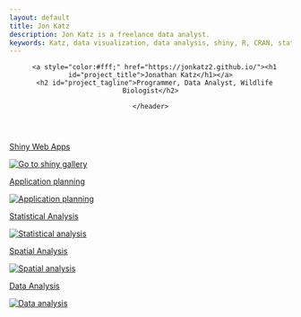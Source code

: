 ```yaml
---
layout: default
title: Jon Katz
description: Jon Katz is a freelance data analyst.
keywords: Katz, data visualization, data analysis, shiny, R, CRAN, statistics
---
```

<!-- HEADER -->
<div id="header_wrap" class="outer topelement">
    <header class="inner">
      

      <a style="color:#fff;" href="https://jonkatz2.github.io/"><h1 id="project_title">Jonathan Katz</h1></a>
      <h2 id="project_tagline">Programmer, Data Analyst, Wildlife Biologist</h2>

<!--          {% if site.show_downloads %}-->
<!--            <section id="downloads">-->
<!--              <a class="zip_download_link" href="{{ site.github.zip_url }}">Download this project as a .zip file</a>-->
<!--              <a class="tar_download_link" href="{{ site.github.tar_url }}">Download this project as a tar.gz file</a>-->
<!--            </section>-->
<!--          {% endif %}-->
    </header>
</div>



<div class="container-fluid">
  <div class="row">
<!--    <div class="col-sm-3">-->
      <a href="/shiny" class="mygrid">
        <p>Shiny Web Apps</p>
        <img class="gridimg" src="{{ BASE_PATH }}/assets/images_sm/grab1_sq.png" alt="Go to shiny gallery">
      </a>
<!--    </div>-->
<!--    <div class="col-sm-3">-->
      <a href="/shiny" class="mygrid">
        <p>Application planning</p>
        <img class="gridimg" src="{{ BASE_PATH }}/assets/images_sm/flowpart_sq.png" alt="Application planning">
      </a>
<!--    </div>-->
<!--    <div class="col-sm-3">-->
      <a href="/shiny" class="mygrid">
        <p>Statistical Analysis</p>
        <img class="gridimg" src="{{ BASE_PATH }}/assets/images_sm/stratifiedParams_sq.png" alt="Statistical analysis">
      </a>
<!--    </div>-->
<!--    <div class="col-sm-3">-->
      <a href="/shiny" class="mygrid">
        <p>Spatial Analysis</p>
        <img class="gridimg" src="{{ BASE_PATH }}/assets/images_sm/vectormap_sq.png" alt="Spatial analysis">
      </a>
<!--    </div>-->
<!--    <div class="col-sm-3">-->
      <a href="/shiny" class="mygrid">
        <p>Data Analysis</p>
        <img class="gridimg" src="{{ BASE_PATH }}/assets/images_sm/grab1_sq.png" alt="Data analysis">
      </a>
<!--    </div>-->
  </div>
</div>

<!--    <div style="font-size:1.25em;font-weight:bold;text-align:center;">-->
<!--        <p>Freelance R Programming, Data Analysis, and Shiny Engineer</p>-->
<!--    </div>-->
<!--    <p>Lately I have been writing lots of shiny applications. R does not run natively in a web browser, but it has many native and contributed entry points to exchange objects with other languages. The Shiny package from RStudio allows R and javascript to exchange information, along with a host of R functions to build HTML inputs. Using Shiny it is easy to make a dataset not only public, but publicly explorable, and applications are easy to build, easy to host, and easy to maintain.</p>-->
<!--    -->
<!--    <p>Here are a few public applications I recently completed. The titles and images link to live applications; if I am self-hosting them and they do not load, I am probably out of time in my account. Send me a note and I'll make sure you can explore them.</p>-->
<!--    -->
<!--    <p>You might also want to <a href="http://jonkatz2.github.io/resume" target="_blank">check out my resume</a>, or I have a couple of blog posts <a href="http://jonkatz2.github.io/2016/05/01/mapping-with-base-graphics-in-r" target="_blank">illustrating some simple R functions I wrote.</a></p>-->
<!--    -->
<!--    <div style="clear:both;border:1px solid gray;margin:8px 0px;padding:8px;overflow:hidden;">-->
<!--        <div class="col-sm-6">-->
<!--            <a style="font-size:large;" href="https://vtcfwru-am.shinyapps.io/AMExpertModeler/" target="_blank">An Interactive Expert Elicitation Tool</a>-->
<!--            <div class="imgcontainer">-->
<!--                <a href="https://vtcfwru-am.shinyapps.io/AMExpertModeler/" target="_blank"><img class="imglink" src="https://www.dropbox.com/s/3i1ryww2j2meh9l/website_elicit2.png?raw=1" alt=""></a>-->
<!--                <div class="middle">-->
<!--                  <a class="imglinktext" style="font-size:large;" href="https://vtcfwru-am.shinyapps.io/AMExpertModeler/" target="_blank">Open App</a>-->
<!--                </div>-->
<!--            </div>-->
<!--        </div>-->
<!--       -->
<!--         <div class="col-sm-6">   -->
<!--            <p style="padding-top:17px;"><strong>An interactive survey to gather expert opinion on species occurrence at a number of points. </strong></p>-->
<!--            <p>Experts log in, respond to questions about their expertise, then offer opinions on species presence at a number of locations.</p>-->
<!--            -->
<!--            <p><emph>To browse this app as a guest, login with the username "guest."</emph></p>-->
<!--            -->
<!--            -->
<!--            <p>This app is shared by three projects, so there is a separate private app that allows each project's principal investigator to customize the survey and download responses. Customization includes the ability to:</p>-->
<!--            -->
<!--            <ul>   -->
<!--                <li>Upload points</li> -->
<!--                <li>Change the number/type/content of each survey question</li> -->
<!--                <li>Rename variables</li> -->
<!--                <li>Add/remove experts</li> -->
<!--                <li>Add/remove features. Some features include:-->
<!--                    <ul>-->
<!--                        <li>Fixed or random starting values</li>-->
<!--                        <li>Ordered or random point presentation</li>-->
<!--                        <li>Multiple distributions (beta, poisson, normal), a simple number line, or a likert selector</li>-->
<!--                        <li>Supplemental imagery/graphics</li>-->
<!--                        <li>Variable number of points</li>-->
<!--                    </ul>-->
<!--                </li> -->
<!--            </ul>-->
<!--            -->
<!--            <p>The survey parameters and expert responses are stored in a mongoDB (no-SQL) database hosted at <a href="https://mlab.com/" target="_blank">mlab.com*</a>. Project PIs upload locations as a shapefile containing either polygons or points; persistent file storage for the shapefile is via an AWS S3 storage bucket.</p>-->
<!--            -->
<!--            <p><emph>*I have also used AWS RDS as a relational database back-end for other apps.</emph></p>-->
<!--        </div> -->
<!--    </div>-->
<!--    -->
<!--    <div style="clear:both;border:1px solid gray;margin:8px 0px;padding:8px;overflow:hidden;">-->
<!--        <div class="col-sm-6">-->
<!--            <a style="font-size:large;" href="https://jkatz.shinyapps.io/tradeoff/" target="_blank">An MCDA Visualization</a>-->
<!--            <div class="imgcontainer">-->
<!--                  <a href="https://jkatz.shinyapps.io/tradeoff/" target="_blank"><img class="imglink"  src="https://www.dropbox.com/s/hv88ybgyl4atxvm/website_tradeoff.png?raw=1" alt=""></a>-->
<!--                  <div class="middle">-->
<!--                    <a class="imglinktext" style="font-size:large;" href="https://jkatz.shinyapps.io/tradeoff/" target="_blank">Open App</a>-->
<!--                  </div>-->
<!--            </div>-->
<!--        </div>-->
<!--          -->
<!--        <div class="col-sm-6">-->
<!--            <p style="padding-top:17px;"><strong>Multiple-criteria decision analysis</strong> is a decision strategy that offers transparency to the process of integrating input from a variety of stakeholders. This app was designed to visualize how various strategies to restore natural tidal flows to an estuary on Cape Cod, Massachussets will affect residents, the local economy, and local areas with historic or scenic value. The goal is to maximize the benefits of natural tidal flow such as flood control, improved wildlife habitat, and reduced management costs while minimizing negative impacts such as sediment movement, stagnant water, or vegetation mortality due to floodplain inundation. The app is driven by two csv files of parameters and a series of prediction files, all uploaded at the start of the process (sample csv files can be downloaded in using the menu in the upper right). The full analysis can be saved so that it may be re-visited in the future without re-parameterizing the entire app. The app also produces a variety of graphics to inform management or support the decision making process. Persistent file storage for this app is on Google Drive, which is free and convenient due to the web-editing capability. </p>-->

<!--            <p>To ensure you can see the final graphs, here are brief instructions for use:</p>-->
<!--            <ol>-->
<!--                <li>Download and extract the sample data using the menu at the top right.</li>-->
<!--                <li>Upload "Policies.csv" as the policy file. Under "Group/Name Policies" down below, enter a 1 in the "Group" row for both the right-most columns ("P_Sed1" and "P_Sed11") to indicate they are members of a group. Leave all other fields in the "Group" row blank. Enter a 1 in the "Allocation" row under P_Sed1, and 11 in the "Allocation" row under P_Sed11. Leave all other fields in the "Allocation" row blank.</li>-->
<!--                <li>Upload "Attributes.csv" as the attribute file.</li>-->
<!--                <li>Upload one or both "EE_Predictions_Tim.csv" and "EE_Predictions_Eric.csv" as expert prediction files.</li>-->
<!--                <li>Upload "models_LOOKUP.csv" and "models_INTERP.csv" as model prediction files.</li>-->
<!--                <li>View the "Group Objectives" tab (no need to change anything, but it must be viewed)</li>-->
<!--                <li>View the "Prediction Sources" tab (no need to change anything, but it must be viewed)</li>-->
<!--            </ol>-->
<!--            -->
<!--            <p>I am self-hosting this app during development, but it will be hosted by the client on completion. If it doesn't load I may have run out of time on my free shinyapps.io account. Drop me an email and I'll send you an active link to a functional app.</p>-->
<!--        </div>-->
<!--    </div>-->
<!--    -->
<!--    <div style="clear:both;border:1px solid gray;margin:8px 0px;padding:8px;overflow:hidden;">-->
<!--        <div class="col-sm-6">-->
<!--            <a style="font-size:large;" href="https://biotransformers.shinyapps.io/ALFAM2/" target="_blank">An Explorable Dataset</a>-->
<!--            <div class="imgcontainer">-->
<!--                <a href="https://biotransformers.shinyapps.io/ALFAM2/" target="_blank"><img class="imglink" src="https://www.dropbox.com/s/eoq35cgs1x43u9v/website_alfam2.png?raw=1" alt=""></a>-->
<!--                <div class="middle">-->
<!--                    <a class="imglinktext" style="font-size:large;" href="https://biotransformers.shinyapps.io/ALFAM2/" target="_blank">Open App</a>-->
<!--                </div>-->
<!--            </div>-->
<!--        </div>-->
<!--      -->
<!--        <div class="col-sm-6">-->
<!--          <p style="padding-top:17px;"><strong>Making data public, and publicly explorable.</strong> The researcher who commissioned this app was required by his grant to make the data publicly accessible. I like how the data subsetting is presented on-screen, where options that are not present in the data are shown in gray (see lower checkboxes in image at left). Data subsetting is day-one stuff in R, but somehow it was not intuitive to display the relative contents of the subset compared to the entire dataset in an interactive setting. I posted <a href="http://jonkatz2.github.io/2017/08/11/Dynamic-Filtered-checkboxGroupInputs-In-Shiny-Applications" target="_blank">a few notes about this</a> in my short blog.</p>-->
<!--        </div>-->
<!--    </div>-->
<!--        -->
<!--    <div style="clear:both;border:1px solid gray;margin:8px 0px;padding:8px;overflow:hidden;">-->
<!--        <div class="col-sm-6">-->
<!--            <a style="font-size:large;" href="https://biotransformers.shinyapps.io/oba1/" target="_blank">The Online Biogas Calculator</a> -->
<!--            <div class="imgcontainer">-->
<!--                <a href="https://biotransformers.shinyapps.io/oba1/" target="_blank"><img class="imglink" src="https://www.dropbox.com/s/5o246v7qmf6wexd/website_biogas.png?raw=1" alt=""></a> -->
<!--                <div class="middle">-->
<!--                    <a class="imglinktext" style="font-size:large;" href="https://biotransformers.shinyapps.io/oba1/" target="_blank">Open App</a>-->
<!--                </div>-->
<!--            </div>-->
<!--        </div>-->

<!--        <div class="col-sm-6">-->
<!--            <p style="padding-top:17px;"><strong>An interactive calculator.</strong> This app is a calculator for computing the volume of methane biogas produced by controlled digesters. It is essentially a web interface for the R package <a href="https://cran.r-project.org/package=biogas" target="_blank">biogas</a> by Sasha Hafner et al. This package, and this app, are proving to be essential tools for members of the biofuel industry, particularly in Europe. </p>-->
<!--        </div>-->
<!--    </div>-->
<!--    -->
<!--</div>-->
























